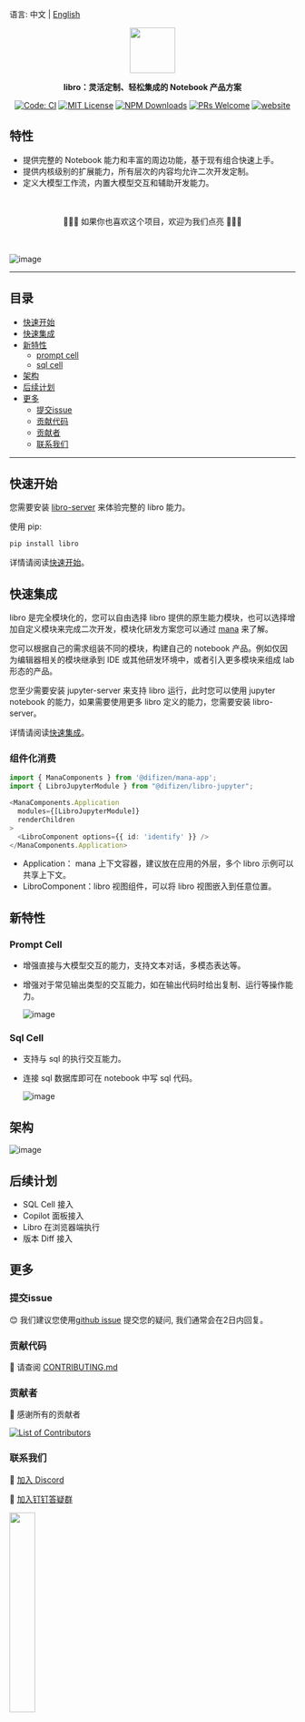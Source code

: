 语言: 中文 | [English](./README.md)

<p align="center"><img src="./apps/docs/public/libro-text.svg" width="80" /></p>
<p align="center"><strong>libro：灵活定制、轻松集成的 Notebook 产品方案</strong></p>

<p align="center">
<a href="https://github.com/difizen/libro/actions/workflows/ci.yml"><img src="https://img.shields.io/github/actions/workflow/status/difizen/libro/ci.yml?branch=main&style=for-the-badge&logo=github" alt="Code: CI" style="max-width: 100%;"></a>
<a href="/LICENSE"><img src="https://img.shields.io/github/license/difizen/libro?style=for-the-badge" alt="MIT License"></a>
<a href="https://www.npmjs.com/package/@difizen/libro-core"><img alt="NPM Downloads" src="https://img.shields.io/npm/dm/@difizen/libro-core?logo=npm&style=for-the-badge"></a>
<a href="https://github.com/difizen/libro/pulls"><img alt="PRs Welcome" src="https://img.shields.io/badge/PRs-Welcome-brightgreen.svg?style=for-the-badge"></a>
<a href="https://libro.difizen.net"><img alt="website" src="https://img.shields.io/static/v1?label=&labelColor=505050&message=Homepage&color=0076D6&style=for-the-badge&logo=google-chrome&logoColor=f5f5f5"></a>
</p>

## 特性

- 提供完整的 Notebook 能力和丰富的周边功能，基于现有组合快速上手。
- 提供内核级别的扩展能力，所有层次的内容均允许二次开发定制。
- 定义大模型工作流，内置大模型交互和辅助开发能力。

<p>　</p>
<p align="center">
🌟🌟🌟 如果你也喜欢这个项目，欢迎为我们点亮 🌟🌟🌟
</p>
<p>　</p>

![image](./apps/docs/public/libro.png)

---

## 目录

- [快速开始](#快速开始)
- [快速集成](#快速集成)
- [新特性](#新特性)
  - [prompt cell](#prompt-cell)
  - [sql cell](#sql-cell)
- [架构](#架构)
- [后续计划](#后续计划)
- [更多](#更多)
  - [提交issue](#提交issue)
  - [贡献代码](#贡献代码)
  - [贡献者](#贡献者)
  - [联系我们](#联系我们)

---

## 快速开始

您需要安装 [libro-server](https://github.com/difizen/libro-server) 来体验完整的 libro 能力。

使用 pip:

```bash
pip install libro
```

详情请阅读[快速开始](./apps/docs/docs/quickstart/index.md)。

## 快速集成

libro 是完全模块化的，您可以自由选择 libro 提供的原生能力模块，也可以选择增加自定义模块来完成二次开发，模块化研发方案您可以通过 [mana](https://github.com/difizen/mana) 来了解。

您可以根据自己的需求组装不同的模块，构建自己的 notebook 产品。例如仅因为编辑器相关的模块继承到 IDE 或其他研发环境中，或者引入更多模块来组成 lab 形态的产品。

您至少需要安装 jupyter-server 来支持 libro 运行，此时您可以使用 jupyter notebook 的能力，如果需要使用更多 libro 定义的能力，您需要安装 libro-server。

详情请阅读[快速集成](./apps/docs/docs/integration/index.md)。

### 组件化消费

```typescript
import { ManaComponents } from '@difizen/mana-app';
import { LibroJupyterModule } from "@difizen/libro-jupyter";

<ManaComponents.Application
  modules={[LibroJupyterModule]}
  renderChildren
>
  <LibroComponent options={{ id: 'identify' }} />
</ManaComponents.Application>
```

- Application： mana 上下文容器，建议放在应用的外层，多个 libro 示例可以共享上下文。
- LibroComponent：libro 视图组件，可以将 libro 视图嵌入到任意位置。

## 新特性

### Prompt Cell

- 增强直接与大模型交互的能力，支持文本对话，多模态表达等。
- 增强对于常见输出类型的交互能力，如在输出代码时给出复制、运行等操作能力。

  ![image](./apps/docs/public/prompt_cell_zh.png)

### Sql Cell

- 支持与 sql 的执行交互能力。
- 连接 sql 数据库即可在 notebook 中写 sql 代码。

  ![image](./apps/docs/public/sql_cell.png)

## 架构

![image](./apps/docs/public/technical%20_architecture_zh.png)

## 后续计划

- SQL Cell 接入
- Copilot 面板接入
- Libro 在浏览器端执行
- 版本 Diff 接入

## 更多

### 提交issue

😊 我们建议您使用[github issue](https://github.com/difizen/libro/issues) 提交您的疑问, 我们通常会在2日内回复。

### 贡献代码

🤝 请查阅 [CONTRIBUTING.md](./CONTRIBUTING.md)

### 贡献者

💪 感谢所有的贡献者

<a href="https://github.com/difizen/libro/graphs/contributors">
  <img src="https://contributors-img.web.app/image?repo=difizen/libro" alt="List of Contributors"/>
</a>

### 联系我们

💬 [加入 Discord](https://discord.gg/RbZ9aEKK)

🤗 [加入钉钉答疑群](https://qr.dingtalk.com/action/joingroup?code=v1,k1,52f1gKWwsZBMrWjXHcQFlOJEQIbbrMO86Iulu3T3ePY=&_dt_no_comment=1&origin=11)

<img src="./apps/docs/public/dingding.jpg" width="30%">
